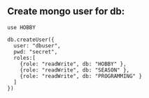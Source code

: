 ## Create mongo user for db:

```
use HOBBY

db.createUser({
  user: "dbuser",
  pwd: "secret",
  roles:[
    {role: "readWrite", db: "HOBBY" },
    {role: "readWrite", db: "SEASON" },
    {role: "readWrite", db: "PROGRAMMING" }
  ]
})
```